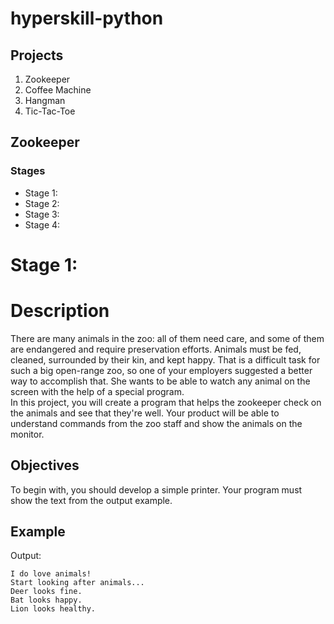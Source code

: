 # hyperskill-python

## Projects
1. Zookeeper
2. Coffee Machine
3. Hangman
4. Tic-Tac-Toe




## Zookeeper
### Stages
- Stage 1:
- Stage 2:
- Stage 3:
- Stage 4:



# Stage 1:

# Description <br />

There are many animals in the zoo: all of them need care, and some of them are endangered and require preservation efforts. Animals must be fed, cleaned, surrounded by their kin, and kept happy. That is a difficult task for such a big open-range zoo, so one of your employers suggested a better way to accomplish that. She wants to be able to watch any animal on the screen with the help of a special program. <br />
In this project, you will create a program that helps the zookeeper check on the animals and see that they're well. Your product will be able to understand commands from the zoo staff and show the animals on the monitor. <br />

## Objectives
To begin with, you should develop a simple printer. Your program must show the text from the output example. <br />

## Example<br />
Output:<br />
```
I do love animals!
Start looking after animals...
Deer looks fine.
Bat looks happy.
Lion looks healthy.
```

